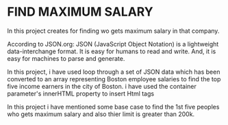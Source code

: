 # FIND MAXIMUM SALARY

In this project creates for finding wo gets maximum salary in that company.

According to JSON.org:
JSON (JavaScript Object Notation) is a lightweight data-interchange format. It is easy for humans to read and write. And, it is easy for machines to parse and generate.

In this project, i have used  loop through a set of JSON data which has been converted to an array representing Boston employee salaries to find the top five income earners in the city of Boston.
i have used the container parameter's innerHTML property to insert Html tags

In this project i have mentioned some base case to find the 1st five peoples who gets maximum salary and also thier limit is greater than 200k.
